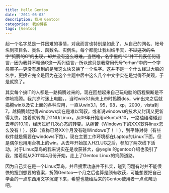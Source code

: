 ```yaml
---
title: Hello Gentoo
date: '2011-05-03'
description: 我用 Gentoo!
categories: 我的博客
tags: [Gentoo]
---
```

起一个名字总是一件困难的事情，对我而言也特别是如此了，从自己的网名、帐号名到项目名、类名、函数名、实例名，每个都能让我纠结半天，<del>不过这次的名字“捣腾的C”的出现，却并没有这么艰难。当然咯，名字里的“C”并不代表任何语言，因为我并不精通C这一系列语言，所以这只是我常用代号“crhan”中的一个字母罢了。</del>更没有想到的是我这么快又换了一个名字。这并不是一个什么经过大脑的名字，更换它完全是因为在这个主题中居中这么几个中文字实在是觉得不美观，于是就换了。

其实每个搞IT的人都是一路捣腾过来的，现在回想起来自己玩电脑的历程果断是不停地捣腾。我六岁时迷上电脑，，当时win3.1尚未上市时捣腾dos，win出来之后就捣腾win以及它上面的各种应用，一直从win3.1，95，98，xp，2000，vista到7。越捣腾越觉得windows实在是难以驾驭，或者说windows的技术又封闭又更新得太快，接着就转向了GNU/Linux。从09年开始用uBuntu9.10，一路磕磕碰碰到去年的10.10，经历过好几次心态的转变。从痛苦（Windows下的XXX软件linux怎么没有！），装B（宣称已经XX个月没有碰Windows了！！），到平静对待（有些软件就是需要在windows下跑）。现在主要工作环境都在Laptop的Linux下面，但是偶尔也用用台机上的win。从去年开始加入HZLUG之后，参加了两次线下活动，对于Linux菜鸟的我来说实在是收获甚大，@yegle 的gentoo介绍也吸引了我，接着就从2011年4月份开始，走上了Gentoo Linux的捣腾道路。

因为自己实在是一个Linux菜鸟，并且搜索功底并不扎实，碰到问题有时并不能很快的搜到想要的答案，折腾Gentoo一个月之后也算是颇有收获，可能想要把自己学会的一点东西用文字沉淀下来，希望也能给后来的Gentoo使用者一点点帮助吧。